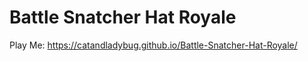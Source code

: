 # Battle Snatcher Hat Royale
 
Play Me: https://catandladybug.github.io/Battle-Snatcher-Hat-Royale/
